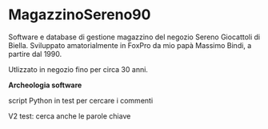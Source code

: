 # MagazzinoSereno90
Software e database di gestione magazzino del negozio Sereno Giocattoli di Biella.
Sviluppato amatorialmente in FoxPro da mio papà Massimo Bindi, a partire dal 1990.

Utlizzato in negozio fino per circa 30 anni.



**Archeologia software**

script Python in test per cercare i commenti

V2 test: cerca anche le parole chiave



